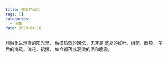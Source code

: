 ```yaml
---
title: 盛夏的回忆
tags: []
categories:
  - 小曲
date: 2020-04-10
---
```

想融化进澄澈的阳光里，
触摸热烈的回忆，无非是
盛夏的红叶，树荫，脸颊，
午后的海风，浪花，裙摆，
如今都落成滚烫的泪和晚霞。


